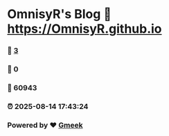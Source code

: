 # OmnisyR's Blog :link: https://OmnisyR.github.io 
### :page_facing_up: [3](https://OmnisyR.github.io/tag.html) 
### :speech_balloon: 0 
### :hibiscus: 60943 
### :alarm_clock: 2025-08-14 17:43:24 
### Powered by :heart: [Gmeek](https://github.com/Meekdai/Gmeek)

